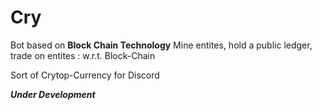 # Cry
Bot based on **Block Chain Technology**
Mine entites, hold a public ledger, trade on entites : w.r.t. Block-Chain

Sort of Crytop-Currency for Discord

***Under Development***
